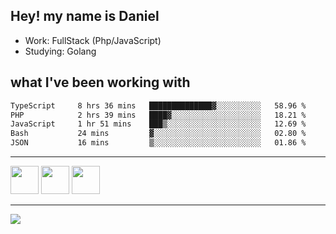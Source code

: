 ## Hey! my name is Daniel

- Work: FullStack (Php/JavaScript)
- Studying: Golang

## what I've been working with
<!--START_SECTION:waka-->

```txt
TypeScript     8 hrs 36 mins   ██████████████▓░░░░░░░░░░   58.96 %
PHP            2 hrs 39 mins   ████▓░░░░░░░░░░░░░░░░░░░░   18.21 %
JavaScript     1 hr 51 mins    ███▒░░░░░░░░░░░░░░░░░░░░░   12.69 %
Bash           24 mins         ▓░░░░░░░░░░░░░░░░░░░░░░░░   02.80 %
JSON           16 mins         ▒░░░░░░░░░░░░░░░░░░░░░░░░   01.86 %
```

<!--END_SECTION:waka-->
    

<hr>
<div>
    <img height="45" src="https://img.icons8.com/color/48/000000/nodejs.png"/>
    <img height="45" src="https://www.vectorlogo.zone/logos/golang/golang-ar21.svg">
    <img height="45" src="https://www.vectorlogo.zone/logos/nestjs/nestjs-icon.svg">
</div>
<hr>
<div>
    <a href="https://www.linkedin.com/in/daniel-lucas-bb7b82193/" target="_blank">
        <img src="https://img.shields.io/badge/LinkedIn-0077B5?style=for-the-badge&logo=linkedin&logoColor=white">
    </a>
</div>
